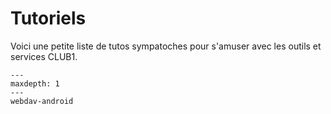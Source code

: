 Tutoriels
=========

Voici une petite liste de tutos sympatoches pour s'amuser avec les outils et services CLUB1.


```{toctree}
---
maxdepth: 1
---
webdav-android
```
